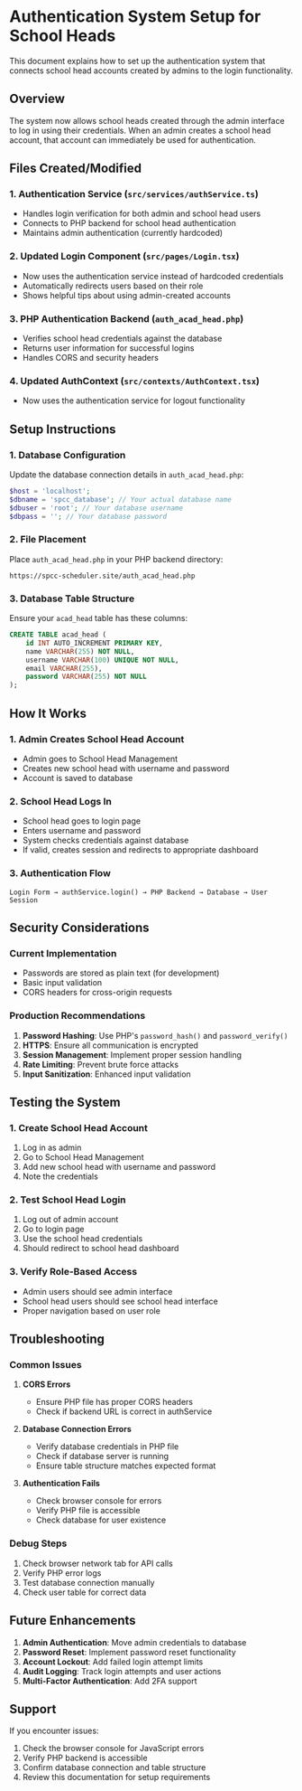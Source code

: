 # Authentication System Setup for School Heads

This document explains how to set up the authentication system that connects school head accounts created by admins to the login functionality.

## Overview

The system now allows school heads created through the admin interface to log in using their credentials. When an admin creates a school head account, that account can immediately be used for authentication.

## Files Created/Modified

### 1. Authentication Service (`src/services/authService.ts`)

- Handles login verification for both admin and school head users
- Connects to PHP backend for school head authentication
- Maintains admin authentication (currently hardcoded)

### 2. Updated Login Component (`src/pages/Login.tsx`)

- Now uses the authentication service instead of hardcoded credentials
- Automatically redirects users based on their role
- Shows helpful tips about using admin-created accounts

### 3. PHP Authentication Backend (`auth_acad_head.php`)

- Verifies school head credentials against the database
- Returns user information for successful logins
- Handles CORS and security headers

### 4. Updated AuthContext (`src/contexts/AuthContext.tsx`)

- Now uses the authentication service for logout functionality

## Setup Instructions

### 1. Database Configuration

Update the database connection details in `auth_acad_head.php`:

```php
$host = 'localhost';
$dbname = 'spcc_database'; // Your actual database name
$dbuser = 'root'; // Your database username
$dbpass = ''; // Your database password
```

### 2. File Placement

Place `auth_acad_head.php` in your PHP backend directory:

```
https://spcc-scheduler.site/auth_acad_head.php
```

### 3. Database Table Structure

Ensure your `acad_head` table has these columns:

```sql
CREATE TABLE acad_head (
    id INT AUTO_INCREMENT PRIMARY KEY,
    name VARCHAR(255) NOT NULL,
    username VARCHAR(100) UNIQUE NOT NULL,
    email VARCHAR(255),
    password VARCHAR(255) NOT NULL
);
```

## How It Works

### 1. Admin Creates School Head Account

- Admin goes to School Head Management
- Creates new school head with username and password
- Account is saved to database

### 2. School Head Logs In

- School head goes to login page
- Enters username and password
- System checks credentials against database
- If valid, creates session and redirects to appropriate dashboard

### 3. Authentication Flow

```
Login Form → authService.login() → PHP Backend → Database → User Session
```

## Security Considerations

### Current Implementation

- Passwords are stored as plain text (for development)
- Basic input validation
- CORS headers for cross-origin requests

### Production Recommendations

1. **Password Hashing**: Use PHP's `password_hash()` and `password_verify()`
2. **HTTPS**: Ensure all communication is encrypted
3. **Session Management**: Implement proper session handling
4. **Rate Limiting**: Prevent brute force attacks
5. **Input Sanitization**: Enhanced input validation

## Testing the System

### 1. Create School Head Account

1. Log in as admin
2. Go to School Head Management
3. Add new school head with username and password
4. Note the credentials

### 2. Test School Head Login

1. Log out of admin account
2. Go to login page
3. Use the school head credentials
4. Should redirect to school head dashboard

### 3. Verify Role-Based Access

- Admin users should see admin interface
- School head users should see school head interface
- Proper navigation based on user role

## Troubleshooting

### Common Issues

1. **CORS Errors**

   - Ensure PHP file has proper CORS headers
   - Check if backend URL is correct in authService

2. **Database Connection Errors**

   - Verify database credentials in PHP file
   - Check if database server is running
   - Ensure table structure matches expected format

3. **Authentication Fails**
   - Check browser console for errors
   - Verify PHP file is accessible
   - Check database for user existence

### Debug Steps

1. Check browser network tab for API calls
2. Verify PHP error logs
3. Test database connection manually
4. Check user table for correct data

## Future Enhancements

1. **Admin Authentication**: Move admin credentials to database
2. **Password Reset**: Implement password reset functionality
3. **Account Lockout**: Add failed login attempt limits
4. **Audit Logging**: Track login attempts and user actions
5. **Multi-Factor Authentication**: Add 2FA support

## Support

If you encounter issues:

1. Check the browser console for JavaScript errors
2. Verify PHP backend is accessible
3. Confirm database connection and table structure
4. Review this documentation for setup requirements
